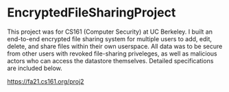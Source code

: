 # EncryptedFileSharingProject
This project was for CS161 (Computer Security) at UC Berkeley. I built an end-to-end encrypted file sharing system for multiple users to add, edit, delete, and share files within their own userspace. All data was to be secure from other users with revoked file-sharing priveleges, as well as malicious actors who can access the datastore themselves. Detailed specifications are included below.

https://fa21.cs161.org/proj2

